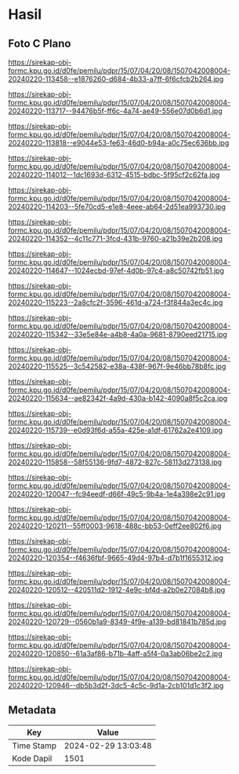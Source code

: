 # Hasil

## Foto C Plano

https://sirekap-obj-formc.kpu.go.id/d0fe/pemilu/pdpr/15/07/04/20/08/1507042008004-20240220-113458--e1876260-d684-4b33-a7ff-6f6cfcb2b264.jpg

https://sirekap-obj-formc.kpu.go.id/d0fe/pemilu/pdpr/15/07/04/20/08/1507042008004-20240220-113717--94476b5f-ff6c-4a74-ae49-556e07d0b6d1.jpg

https://sirekap-obj-formc.kpu.go.id/d0fe/pemilu/pdpr/15/07/04/20/08/1507042008004-20240220-113818--e9044e53-fe63-46d0-b94a-a0c75ec636bb.jpg

https://sirekap-obj-formc.kpu.go.id/d0fe/pemilu/pdpr/15/07/04/20/08/1507042008004-20240220-114012--1dc1693d-6312-4515-bdbc-5f95cf2c62fa.jpg

https://sirekap-obj-formc.kpu.go.id/d0fe/pemilu/pdpr/15/07/04/20/08/1507042008004-20240220-114203--5fe70cd5-e1e8-4eee-ab64-2d51ea993730.jpg

https://sirekap-obj-formc.kpu.go.id/d0fe/pemilu/pdpr/15/07/04/20/08/1507042008004-20240220-114352--4c11c771-3fcd-431b-9760-a21b39e2b208.jpg

https://sirekap-obj-formc.kpu.go.id/d0fe/pemilu/pdpr/15/07/04/20/08/1507042008004-20240220-114647--1024ecbd-97ef-4d0b-97c4-a8c50742fb51.jpg

https://sirekap-obj-formc.kpu.go.id/d0fe/pemilu/pdpr/15/07/04/20/08/1507042008004-20240220-115223--2a8cfc2f-3596-461d-a724-f3f844a3ec4c.jpg

https://sirekap-obj-formc.kpu.go.id/d0fe/pemilu/pdpr/15/07/04/20/08/1507042008004-20240220-115342--33e5e84e-a4b8-4a0a-9681-8790eed21715.jpg

https://sirekap-obj-formc.kpu.go.id/d0fe/pemilu/pdpr/15/07/04/20/08/1507042008004-20240220-115525--3c542582-e38a-438f-967f-9e46bb78b8fc.jpg

https://sirekap-obj-formc.kpu.go.id/d0fe/pemilu/pdpr/15/07/04/20/08/1507042008004-20240220-115634--ae82342f-4a9d-430a-b142-4090a8f5c2ca.jpg

https://sirekap-obj-formc.kpu.go.id/d0fe/pemilu/pdpr/15/07/04/20/08/1507042008004-20240220-115739--e0d93f6d-a55a-425e-a1df-61762a2e4109.jpg

https://sirekap-obj-formc.kpu.go.id/d0fe/pemilu/pdpr/15/07/04/20/08/1507042008004-20240220-115858--58f55136-9fd7-4872-827c-58113d273138.jpg

https://sirekap-obj-formc.kpu.go.id/d0fe/pemilu/pdpr/15/07/04/20/08/1507042008004-20240220-120047--fc94eedf-d66f-49c5-9b4a-1e4a398e2c91.jpg

https://sirekap-obj-formc.kpu.go.id/d0fe/pemilu/pdpr/15/07/04/20/08/1507042008004-20240220-120211--55ff0003-9618-488c-bb53-0eff2ee802f6.jpg

https://sirekap-obj-formc.kpu.go.id/d0fe/pemilu/pdpr/15/07/04/20/08/1507042008004-20240220-120354--f4636fbf-9665-49d4-97b4-d7b1f1655312.jpg

https://sirekap-obj-formc.kpu.go.id/d0fe/pemilu/pdpr/15/07/04/20/08/1507042008004-20240220-120512--420511d2-1912-4e9c-bf4d-a2b0e27084b8.jpg

https://sirekap-obj-formc.kpu.go.id/d0fe/pemilu/pdpr/15/07/04/20/08/1507042008004-20240220-120729--0560b1a9-8349-4f9e-a139-bd81841b785d.jpg

https://sirekap-obj-formc.kpu.go.id/d0fe/pemilu/pdpr/15/07/04/20/08/1507042008004-20240220-120850--61a3af86-b71b-4aff-a5f4-0a3ab06be2c2.jpg

https://sirekap-obj-formc.kpu.go.id/d0fe/pemilu/pdpr/15/07/04/20/08/1507042008004-20240220-120946--db5b3d2f-3dc5-4c5c-9d1a-2cb101d1c3f2.jpg


## Metadata

| Key        | Value               |
| ---------- | ------------------- |
| Time Stamp | 2024-02-29 13:03:48 |
| Kode Dapil | 1501                |



